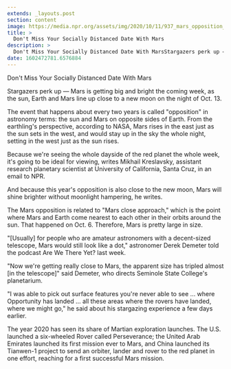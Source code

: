 ```yaml
--- 
extends: _layouts.post 
section: content 
image: https://media.npr.org/assets/img/2020/10/11/937_mars_opposition_2020_wide-c7341d70894b404535ae1e6e959b16ab134203e7.jpeg?s=1400 
title: > 
  Don't Miss Your Socially Distanced Date With Mars 
description: > 
  Don't Miss Your Socially Distanced Date With MarsStargazers perk up — Mars is getting big and bright the coming week, as the sun, Earth and Mars line up close to a new moon on the night of Oct. 13.The event that happens about every two years is called "opposition" in astronomy terms: the sun and Mars on opposite sides of Earth.And because this year's opposition is also close to the new moon, Mars will shine brighter without moonlight hampering, he writes.The Mars opposition is related to "Mars close approach," which is the point where Mars and Earth come nearest to each other in their orbits around the sun."[Usually] for people who are amateur astronomers with a decent-sized telescope, Mars would still look like a dot," astronomer Derek Demeter told the podcast Are We There Yet? 
date: 1602472781.6576884 
--- 
```

Don't Miss Your Socially Distanced Date With Mars

Stargazers perk up — Mars is getting big and bright the coming week, as the sun, Earth and Mars line up close to a new moon on the night of Oct. 13.

The event that happens about every two years is called "opposition" in astronomy terms: the sun and Mars on opposite sides of Earth. From the earthling's perspective, according to NASA, Mars rises in the east just as the sun sets in the west, and would stay up in the sky the whole night, setting in the west just as the sun rises.

Because we're seeing the whole dayside of the red planet the whole week, it's going to be ideal for viewing, writes Mikhail Kreslavsky, assistant research planetary scientist at University of California, Santa Cruz, in an email to NPR.

And because this year's opposition is also close to the new moon, Mars will shine brighter without moonlight hampering, he writes.

The Mars opposition is related to "Mars close approach," which is the point where Mars and Earth come nearest to each other in their orbits around the sun. That happened on Oct. 6. Therefore, Mars is pretty large in size.

"[Usually] for people who are amateur astronomers with a decent-sized telescope, Mars would still look like a dot," astronomer Derek Demeter told the podcast Are We There Yet? last week.

"Now we're getting really close to Mars, the apparent size has tripled almost [in the telescope]" said Demeter, who directs Seminole State College's planetarium.

"I was able to pick out surface features you're never able to see ... where Opportunity has landed ... all these areas where the rovers have landed, where we might go," he said about his stargazing experience a few days earlier.

The year 2020 has seen its share of Martian exploration launches. The U.S. launched a six-wheeled Rover called Perseverance; the United Arab Emirates launched its first mission ever to Mars, and China launched its Tianwen-1 project to send an orbiter, lander and rover to the red planet in one effort, reaching for a first successful Mars mission.